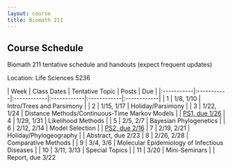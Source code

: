 ```yaml
---
layout: course
title: Biomath 211
---
```


## Course Schedule

Biomath 211 tentative schedule and handouts (expect frequent updates)

Location: Life Sciences 5236

| Week | Class Dates | Tentative Topic | Posts | Due |
|:-----------|:-----------|:------------|:------------|:------------|:------------|
|  1 | 1/8, 1/10   | Intro/Trees and Parsimony | 
|  2 | 1/15, 1/17 | Holiday/Parsimony |
|  3 | 1/22, 1/24 | Distance Methods/Continuous-Time Markov Models | | [PS1, due 1/26](https://ucla-biomath-211.github.io/biomath211winter2024/2024/01/04/hw1.html)
|  4 | 1/29, 1/31 | Likelihood Methods |
|  5 | 2/5, 2/7   | Bayesian Phylogenetics |
|  6 | 2/12, 2/14  | Model Selection | | [PS2, due 2/16](https://ucla-biomath-211.github.io/biomath211winter2024/2024/01/30/hw2.html)
|  7 | 2/19, 2/21 | Holiday/Phylogeography | | Abstract, due 2/23
|  8 | 2/26, 2/28 | Comparative Methods |
|  9 | 3/4, 3/6   | Molecular Epidemiology of Infectious Diseases |
| 10 | 3/11, 3/13  | Special Topics |
| 11 | 3/20      | Mini-Seminars | | Report, due 3/22
